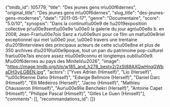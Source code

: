 {"tmdb_id": 105779, "title": "Des jeunes gens m\u00f6dernes", "original_title": "Des jeunes gens m\u00f6dernes", "slug_title": "des-jeunes-gens-modernes", "date": "2011-05-17", "genre": "Documentaire", "score": "5.0/10", "synopsis": "Dans la continuit\u00e9 de l\u2019exposition collective pr\u00e9sent\u00e9e \u00e0 la galerie du jour agn\u00e8s b. en 2008, Jean-Fran\u00e7ois Sanz a r\u00e9uni pour ce film un mat\u00e9riel exceptionnel qui met \u00e0 jour, \u00e0 travers une trentaine d\u2019interviews des principaux acteurs de cette sc\u00e8ne et plus de 350 archives d\u2019\u00e9poque, tout un pan du patrimoine pop-culturel fran\u00e7ais encore assez m\u00e9connu et longtemps oubli\u00e9. M\u00f6dernes au pays des Minitels\u2026", "image": "https://image.tmdb.org/t/p/w185_and_h278_bestv2/2zSt88AXQwHnqGWbaDH3yjLGBEN.jpg", "actors": ["Yves Adrien (Himself)", "Lio (Herself)", "\u00c9tienne Daho (Himself)", "Edwige Bellmore (Herself)", "Daniel Darc (Himself)", "Elli Medeiros (Herself)", "Jacno (Himself)", "Mathieu Chausseron (Himself)", "Aur\u00e9lie Benchekri (Herself)", "Antoine Capet (Himself)", "Philippe Pascal (Himself)", "Gilles Le Guen (Himself)"], "comments": [], "recommandations_id": []}